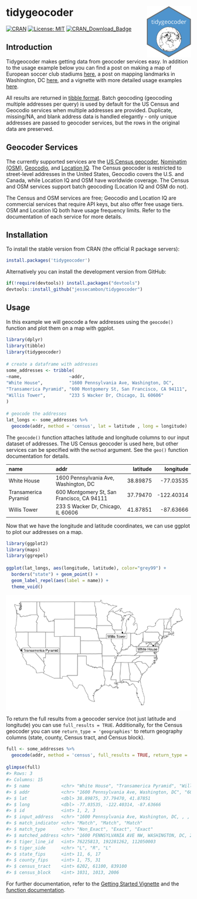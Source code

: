 
<!-- README.md is generated from README.Rmd. Please edit that file directly and reknit -->

# tidygeocoder <a href='https://jessecambon.github.io/tidygeocoder/'><img src='man/figures/tidygeocoder_hex.png' align="right" height="139" /></a>

<!-- badges: start -->

[![CRAN](https://www.r-pkg.org/badges/version/tidygeocoder)](https://cran.r-project.org/package=tidygeocoder)
[![License:
MIT](https://img.shields.io/badge/License-MIT-yellow.svg)](https://github.com/jessecambon/tidygeocoder/blob/master/LICENSE.md)
[![CRAN\_Download\_Badge](http://cranlogs.r-pkg.org/badges/grand-total/tidygeocoder)](https://CRAN.R-project.org/package=tidygeocoder)
<!-- badges: end -->

## Introduction

Tidygeocoder makes getting data from geocoder services easy. In addition
to the usage example below you can find a post on making a map of
European soccer club stadiums
[here](https://jessecambon.github.io/2020/07/15/tidygeocoder-1-0-0.html),
a post on mapping landmarks in Washington, DC
[here](https://jessecambon.github.io/2019/11/11/tidygeocoder-demo.html),
and a vignette with more detailed usage examples
[here](https://jessecambon.github.io/tidygeocoder/articles/tidygeocoder.html).

All results are returned in [tibble
format](https://tibble.tidyverse.org/). Batch geocoding (geocoding
multiple addresses per query) is used by default for the US Census and
Geocodio services when multiple addresses are provided. Duplicate,
missing/NA, and blank address data is handled elegantly - only unique
addresses are passed to geocoder services, but the rows in the original
data are preserved.

## Geocoder Services

The currently supported services are the [US Census
geocoder](https://geocoding.geo.census.gov/), [Nominatim
(OSM)](https://nominatim.org), [Geocodio](https://www.geocod.io/), and
[Location IQ](https://locationiq.com/). The Census geocoder is
restricted to street-level addresses in the United States, Geocodio
covers the U.S. and Canada, while Location IQ and OSM have worldwide
coverage. The Census and OSM services support batch geocoding (Location
IQ and OSM do not).

The Census and OSM services are free; Geocodio and Location IQ are
commercial services that require API keys, but also offer free usage
tiers. OSM and Location IQ both have usage frequency limits. Refer to
the documentation of each service for more details.

## Installation

To install the stable version from CRAN (the official R package
servers):

``` r
install.packages('tidygeocoder')
```

Alternatively you can install the development version from GitHub:

``` r
if(!require(devtools)) install.packages("devtools")
devtools::install_github("jessecambon/tidygeocoder")
```

## Usage

In this example we will geocode a few addresses using the `geocode()`
function and plot them on a map with ggplot.

``` r
library(dplyr)
library(tibble)
library(tidygeocoder)

# create a dataframe with addresses
some_addresses <- tribble(
~name,                  ~addr,
"White House",          "1600 Pennsylvania Ave, Washington, DC",
"Transamerica Pyramid", "600 Montgomery St, San Francisco, CA 94111",     
"Willis Tower",         "233 S Wacker Dr, Chicago, IL 60606"                                  
)

# geocode the addresses
lat_longs <- some_addresses %>%
  geocode(addr, method = 'census', lat = latitude , long = longitude)
```

The `geocode()` function attaches latitude and longitude columns to our
input dataset of addresses. The US Census geocoder is used here, but
other services can be specified with the `method` argument. See the
`geo()` function documentation for details.

| name                 | addr                                       | latitude |   longitude |
| :------------------- | :----------------------------------------- | -------: | ----------: |
| White House          | 1600 Pennsylvania Ave, Washington, DC      | 38.89875 |  \-77.03535 |
| Transamerica Pyramid | 600 Montgomery St, San Francisco, CA 94111 | 37.79470 | \-122.40314 |
| Willis Tower         | 233 S Wacker Dr, Chicago, IL 60606         | 41.87851 |  \-87.63666 |

Now that we have the longitude and latitude coordinates, we can use
ggplot to plot our addresses on a map.

``` r
library(ggplot2)
library(maps)
library(ggrepel)

ggplot(lat_longs, aes(longitude, latitude), color="grey99") +
  borders("state") + geom_point() + 
  geom_label_repel(aes(label = name)) + 
  theme_void()
```

<img src="man/figures/README-unnamed-chunk-6-1.png" style="display: block; margin: auto;" />

To return the full results from a geocoder service (not just latitude
and longitude) you can use `full_results = TRUE`. Additionally, for the
Census geocoder you can use `return_type = 'geographies'` to return
geography columns (state, county, Census tract, and Census block).

``` r
full <- some_addresses %>%
  geocode(addr, method = 'census', full_results = TRUE, return_type = 'geographies')

glimpse(full)
#> Rows: 3
#> Columns: 15
#> $ name            <chr> "White House", "Transamerica Pyramid", "Willis Tower"
#> $ addr            <chr> "1600 Pennsylvania Ave, Washington, DC", "600 Montgom…
#> $ lat             <dbl> 38.89875, 37.79470, 41.87851
#> $ long            <dbl> -77.03535, -122.40314, -87.63666
#> $ id              <int> 1, 2, 3
#> $ input_address   <chr> "1600 Pennsylvania Ave, Washington, DC, , , ", "600 M…
#> $ match_indicator <chr> "Match", "Match", "Match"
#> $ match_type      <chr> "Non_Exact", "Exact", "Exact"
#> $ matched_address <chr> "1600 PENNSYLVANIA AVE NW, WASHINGTON, DC, 20006", "6…
#> $ tiger_line_id   <int> 76225813, 192281262, 112050003
#> $ tiger_side      <chr> "L", "R", "L"
#> $ state_fips      <int> 11, 6, 17
#> $ county_fips     <int> 1, 75, 31
#> $ census_tract    <int> 6202, 61100, 839100
#> $ census_block    <int> 1031, 1013, 2006
```

For further documentation, refer to the [Getting Started
Vignette](https://jessecambon.github.io/tidygeocoder/articles/tidygeocoder.html)
and the [function
documentation](https://jessecambon.github.io/tidygeocoder/reference/index.html).

